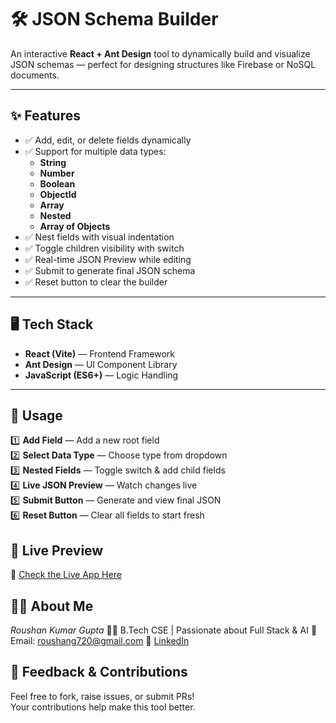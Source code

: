 # 🛠️ JSON Schema Builder  

An interactive **React + Ant Design** tool to dynamically build and visualize JSON schemas — perfect for designing structures like Firebase or NoSQL documents.  

---

## ✨ Features  

- ✅ Add, edit, or delete fields dynamically  
- ✅ Support for multiple data types:
  - **String**
  - **Number**
  - **Boolean**
  - **ObjectId**
  - **Array**
  - **Nested**
  - **Array of Objects**
- ✅ Nest fields with visual indentation  
- ✅ Toggle children visibility with switch  
- ✅ Real-time JSON Preview while editing  
- ✅ Submit to generate final JSON schema  
- ✅ Reset button to clear the builder  

---

## 🖥️ Tech Stack  

- **React (Vite)** — Frontend Framework  
- **Ant Design** — UI Component Library  
- **JavaScript (ES6+)** — Logic Handling  

---
## 📝 Usage  

1️⃣ **Add Field** — Add a new root field  
2️⃣ **Select Data Type** — Choose type from dropdown  
3️⃣ **Nested Fields** — Toggle switch & add child fields  
4️⃣ **Live JSON Preview** — Watch changes live  
5️⃣ **Submit Button** — Generate and view final JSON  
6️⃣ **Reset Button** — Clear all fields to start fresh  

## 🚀 Live Preview

🔗 [Check the Live App Here](https://hr-one-frontend-task-theta.vercel.app/)

## 🙋‍♂ About Me

*Roushan Kumar Gupta*
👨‍💻 B.Tech CSE | Passionate about Full Stack & AI
📧 Email: [roushang720@gmail.com](roushang720@gmail.com)
🔗 [LinkedIn](https://www.linkedin.com/in/roushan-gupta-2aa923257/)

## 💬 Feedback & Contributions  

Feel free to fork, raise issues, or submit PRs!  
Your contributions help make this tool better.
